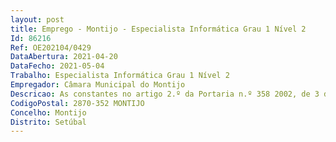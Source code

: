 ```yaml
--- 
layout: post
title: Emprego - Montijo - Especialista Informática Grau 1 Nível 2
Id: 86216
Ref: OE202104/0429
DataAbertura: 2021-04-20
DataFecho: 2021-05-04
Trabalho: Especialista Informática Grau 1 Nível 2
Empregador: Câmara Municipal do Montijo
Descricao: As constantes no artigo 2.º da Portaria n.º 358 2002, de 3 de abril e as constantes no Mapa de Pessoal e Plano de Recrutamento para o ano 2021 Apoio e Gestão de Redes e Sistemas  Apoio e gestão na área das Telecomunicações  Apoio às aplicações  Apoio à página Internet e Intranet.
CodigoPostal: 2870-352 MONTIJO
Concelho: Montijo
Distrito: Setúbal
--- 
```


